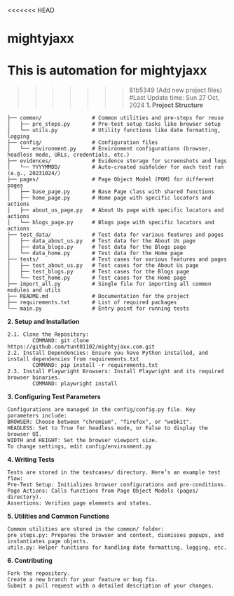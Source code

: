 <<<<<<< HEAD
# mightyjaxx
This is automation for mightyjaxx
=======
>>>>>>> 81b5349 (Add new project files)
#Last Update time: Sun 27 Oct, 2024
**1. Project Structure**

    ├── common/                # Common utilities and pre-steps for reuse
    │   ├── pre_steps.py       # Pre-test setup tasks like browser setup
    │   └── utils.py           # Utility functions like date formatting, logging
    ├── config/                # Configuration files
    │   └── environment.py     # Environment configurations (browser, headless mode, URLs, credentials, etc.)
    ├── evidences/             # Evidence storage for screenshots and logs
    │   └── YYYYMMDD/          # Auto-created subfolder for each test run (e.g., 20231024/)    
    ├── pages/                 # Page Object Model (POM) for different pages
    │   ├── base_page.py       # Base Page class with shared functions
    │   ├── home_page.py       # Home page with specific locators and actions
    │   ├── about_us_page.py   # About Us page with specific locators and actions
    │   └── blogs_page.py      # Blogs page with specific locators and actions
    ├── test_data/             # Test data for various features and pages
    │   ├── data_about_us.py   # Test data for the About Us page
    │   ├── data_blogs.py      # Test data for the Blogs page
    │   └── data_home.py       # Test data for the Home page
    ├── tests/                 # Test cases for various features and pages
    │   ├── test_about_us.py   # Test cases for the About Us page
    │   ├── test_blogs.py      # Test cases for the Blogs page
    │   └── test_home.py       # Test cases for the Home page
    ├── import_all.py          # Single file for importing all common modules and utils
    ├── README.md              # Documentation for the project
    ├── requirements.txt       # List of required packages
    └── main.py                # Entry point for running tests

**2. Setup and Installation**

    2.1. Clone the Repository: 
            COMMAND: git clone https://github.com/tunt01102/mightyjaxx.com.git
    2.2. Install Dependencies: Ensure you have Python installed, and install dependencies from requirements.txt
            COMMAND: pip install -r requirements.txt
    2.3. Install Playwright Browsers: Install Playwright and its required browser binaries.
            COMMAND: playwright install

**3. Configuring Test Parameters**

    Configurations are managed in the config/config.py file. Key parameters include:
    BROWSER: Choose between "chromium", "firefox", or "webkit".
    HEADLESS: Set to True for headless mode, or False to display the browser UI.
    WIDTH and HEIGHT: Set the browser viewport size.
    To change settings, edit config/environment.py

**4. Writing Tests**
    
    Tests are stored in the testcases/ directory. Here’s an example test flow:
    Pre-Test Setup: Initializes browser configurations and pre-conditions.
    Page Actions: Calls functions from Page Object Models (pages/ directory).
    Assertions: Verifies page elements and states.

**5. Utilities and Common Functions**
    
    Common utilities are stored in the common/ folder:
    pre_steps.py: Prepares the browser and context, dismisses popups, and instantiates page objects.
    utils.py: Helper functions for handling date formatting, logging, etc.

**6. Contributing**
    
    Fork the repository.
    Create a new branch for your feature or bug fix.
    Submit a pull request with a detailed description of your changes.
